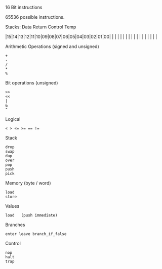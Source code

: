16 Bit instructions

65536  possible instructions.

Stacks:  Data  Return   Control   Temp

|15|14|13|12|11|10|09|08|07|06|05|04|03|02|01|00|
|  |  |  |  |  |  |  |  |  |  |  |  |  |  |  |  |


Arithmetic Operations (signed and unsigned)

    +
    -
    /
    *
    %

Bit operations (unsigned)

    >>
    <<
    |
    &
    ^

Logical

    < > <= >= == !=

Stack

    drop
    swap
    dup
    over
    pop
    push
    pick

Memory (byte / word)

    load
    store

Values

    load   (push immediate)

Branches

    enter leave branch_if_false

Control

    nop
    halt
    trap



